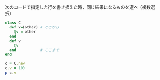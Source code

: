 次のコードで指定した行を書き換えた時，同じ結果になるものを選べ（複数選択）
```ruby
class C
  def v=(other) # ここから
    @v = other
  end
  def v
    @v
  end           # ここまで
end

c = C.new
c.v = 100
p c.v
```
